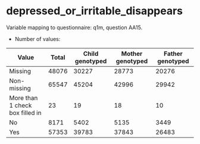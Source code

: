 # depressed_or_irritable_disappears
Variable mapping to questionnaire: q1m, question AA15.
- Number of values:

| Value | Total | Child genotyped | Mother genotyped | Father genotyped |
| ----- | ----- | --------------- | ---------------- | ---------------- |
| Missing | 48076 | 30227 | 28773 | 20276 |
| Non-missing | 65547 | 45204 | 42996 | 29942 |
| More than 1 check box filled in | 23 | 19 | 18 |10 |
| No | 8171 | 5402 | 5135 |3449 |
| Yes | 57353 | 39783 | 37843 |26483 |



